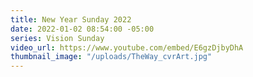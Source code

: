 ```yaml
---
title: New Year Sunday 2022
date: 2022-01-02 08:54:00 -05:00
series: Vision Sunday
video_url: https://www.youtube.com/embed/E6gzDjbyDhA
thumbnail_image: "/uploads/TheWay_cvrArt.jpg"
---
```


